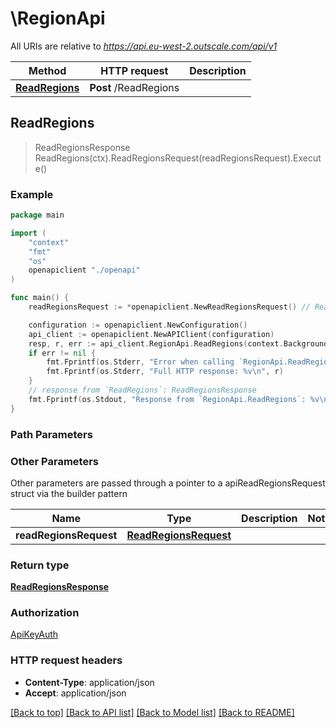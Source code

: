 # \RegionApi

All URIs are relative to *https://api.eu-west-2.outscale.com/api/v1*

Method | HTTP request | Description
------------- | ------------- | -------------
[**ReadRegions**](RegionApi.md#ReadRegions) | **Post** /ReadRegions | 



## ReadRegions

> ReadRegionsResponse ReadRegions(ctx).ReadRegionsRequest(readRegionsRequest).Execute()



### Example

```go
package main

import (
    "context"
    "fmt"
    "os"
    openapiclient "./openapi"
)

func main() {
    readRegionsRequest := *openapiclient.NewReadRegionsRequest() // ReadRegionsRequest |  (optional)

    configuration := openapiclient.NewConfiguration()
    api_client := openapiclient.NewAPIClient(configuration)
    resp, r, err := api_client.RegionApi.ReadRegions(context.Background()).ReadRegionsRequest(readRegionsRequest).Execute()
    if err != nil {
        fmt.Fprintf(os.Stderr, "Error when calling `RegionApi.ReadRegions``: %v\n", err)
        fmt.Fprintf(os.Stderr, "Full HTTP response: %v\n", r)
    }
    // response from `ReadRegions`: ReadRegionsResponse
    fmt.Fprintf(os.Stdout, "Response from `RegionApi.ReadRegions`: %v\n", resp)
}
```

### Path Parameters



### Other Parameters

Other parameters are passed through a pointer to a apiReadRegionsRequest struct via the builder pattern


Name | Type | Description  | Notes
------------- | ------------- | ------------- | -------------
 **readRegionsRequest** | [**ReadRegionsRequest**](ReadRegionsRequest.md) |  | 

### Return type

[**ReadRegionsResponse**](ReadRegionsResponse.md)

### Authorization

[ApiKeyAuth](../README.md#ApiKeyAuth)

### HTTP request headers

- **Content-Type**: application/json
- **Accept**: application/json

[[Back to top]](#) [[Back to API list]](../README.md#documentation-for-api-endpoints)
[[Back to Model list]](../README.md#documentation-for-models)
[[Back to README]](../README.md)

